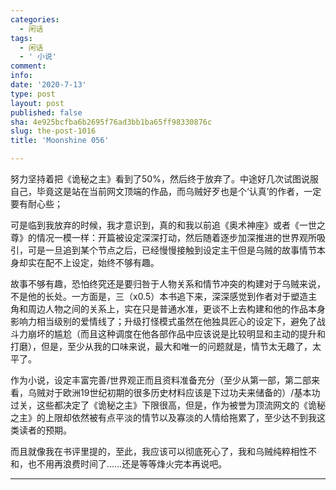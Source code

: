 ```yaml
---
categories:
  - 闲话
tags:
  - 闲话
  - ' 小说'
comment: 
info: 
date: '2020-7-13'
type: post
layout: post
published: false
sha: 4e925bcfba6b2695f76ad3bb1ba65ff98330876c
slug: the-post-1016
title: 'Moonshine 056'

---
```

努力坚持着把《诡秘之主》看到了50%，然后终于放弃了。中途好几次试图说服自己，毕竟这是站在当前网文顶端的作品，而乌贼好歹也是个‘认真’的作者，一定要有耐心些；

可是临到我放弃的时候，我才意识到，真的和我以前追《奥术神座》或者《一世之尊》的情况一模一样：开篇被设定深深打动，然后随着逐步加深推进的世界观所吸引，可是一旦追到某个节点之后，已经慢慢接触到设定主干但是乌贼的故事情节本身却实在配不上设定，始终不够有趣。

故事不够有趣，恐怕终究还是要归咎于人物关系和情节冲突的构建对于乌贼来说，不是他的长处。一方面是，三（x0.5）本书追下来，深深感觉到作者对于塑造主角和周边人物之间的关系上，实在只是普通水准，更谈不上去构建和他的作品本身影响力相当级别的爱情线了；升级打怪模式虽然在他独具匠心的设定下，避免了战斗力崩坏的尴尬（而且这种调度在他各部作品中应该说是比较明显和主动的提升和打磨），但是，至少从我的口味来说，最大和唯一的问题就是，情节太无趣了，太平了。

作为小说，设定丰富完善/世界观正而且资料准备充分（至少从第一部，第二部来看，乌贼对于欧洲19世纪初期的很多历史材料应该是下过功夫来储备的）/基本功过关，这些都决定了《诡秘之主》下限很高，但是，作为被誉为顶流网文的《诡秘之主》的上限却依然被有点平淡的情节以及寡淡的人情给拖累了，至少达不到我这类读者的预期。

而且就像我在书评里提的，至此，我应该可以彻底死心了，我和乌贼纯粹相性不和，也不用再浪费时间了……还是等等烽火完本再说吧。

--- 